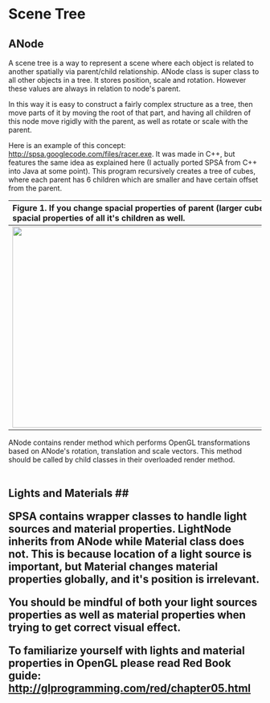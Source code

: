 

# Scene Tree #
## ANode ##

A scene tree is a way to represent a scene where each object is related to another spatially via parent/child relationship.  ANode class is super class to all other objects in a tree.  It stores position, scale and rotation.  However these values are always in relation to node's parent.

In this way it is easy to construct a fairly complex structure as a tree, then move parts of it by moving the root of that part, and having all children of this node move rigidly with the parent, as well as rotate or scale with the parent.

Here is an example of this concept: http://spsa.googlecode.com/files/racer.exe.  It was made in C++, but features the same idea as explained here (I actually ported SPSA from C++ into Java at some point).  This program recursively creates a tree of cubes, where each parent has 6 children which are smaller and have certain offset from the parent.

| Figure 1.  If you change spacial properties of parent (larger cube), it will affect spacial properties of all it's children as well. |
|:-------------------------------------------------------------------------------------------------------------------------------------|
| <img src='http://spsa.googlecode.com/files/fract.jpg' width='640' height='400'> </tbody></table>

ANode contains render method which performs OpenGL transformations based on ANode's rotation, translation and scale vectors.  This method should be called by child classes in their overloaded render method.<br>
<br>
<h2>Lights and Materials ##

SPSA contains wrapper classes to handle light sources and material properties.  LightNode inherits from ANode while Material class does not.  This is because location of a light source is important, but Material changes material properties globally, and it's position is irrelevant.

You should be mindful of both your light sources properties as well as material properties when trying to get correct visual effect.

To familiarize yourself with lights and material properties in OpenGL please read Red Book guide: http://glprogramming.com/red/chapter05.html
